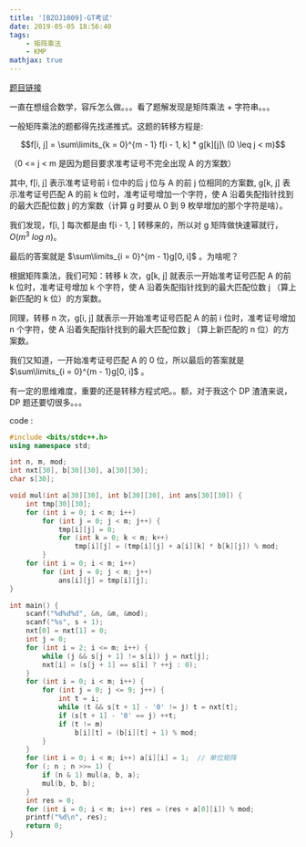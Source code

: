 ```yaml
---
title: '[BZOJ1009]-GT考试'
date: 2019-05-05 18:56:40
tags: 
    - 矩阵乘法
    - KMP
mathjax: true 
---
```


[题目链接](https://www.lydsy.com/JudgeOnline/problem.php?id=1009)

一直在想组合数学，容斥怎么做。。。看了题解发现是矩阵乘法 + 字符串。。。

一般矩阵乘法的题都得先找递推式。这题的转移方程是:

$$f[i, j] = \sum\limits_{k = 0}^{m - 1} f[i - 1, k] * g[k][j]\ (0 \leq j < m)$$

（0 <= j < m 是因为题目要求准考证号不完全出现 A 的方案数）

其中, f[i, j] 表示准考证号前 i 位中的后 j 位与 A 的前 j 位相同的方案数, g[k, j] 表示准考证号匹配 A 的前 k 位时，准考证号增加一个字符，使 A 沿着失配指针找到的最大匹配位数 j 的方案数（计算 g 时要从 0 到 9 枚举增加的那个字符是啥）。

我们发现，f[i, ] 每次都是由 f[i - 1, ] 转移来的，所以对 g 矩阵做快速幂就行，$O(m^3\ log\ n)$。

最后的答案就是 $\sum\limits_{i = 0}^{m - 1}g[0, i]$ 。为啥呢？

根据矩阵乘法，我们可知：转移 k 次，g[k, j] 就表示一开始准考证号匹配 A 的前 k 位时，准考证号增加 k 个字符，使 A 沿着失配指针找到的最大匹配位数 j （算上新匹配的 k 位）的方案数。

同理，转移 n 次，g[i, j] 就表示一开始准考证号匹配 A 的前 i 位时，准考证号增加 n 个字符，使 A 沿着失配指针找到的最大匹配位数 j （算上新匹配的 n 位）的方案数。

我们又知道，一开始准考证号匹配 A 的 0 位，所以最后的答案就是 $\sum\limits_{i = 0}^{m - 1}g[0, i]$ 。

有一定的思维难度，重要的还是转移方程式吧。。额，对于我这个 DP 渣渣来说，DP 题还要切很多。。。

code :
``` c++
#include <bits/stdc++.h>
using namespace std;

int n, m, mod;
int nxt[30], b[30][30], a[30][30];
char s[30];

void mul(int a[30][30], int b[30][30], int ans[30][30]) {
    int tmp[30][30];
    for (int i = 0; i < m; i++)
        for (int j = 0; j < m; j++) {
            tmp[i][j] = 0;
            for (int k = 0; k < m; k++)
                tmp[i][j] = (tmp[i][j] + a[i][k] * b[k][j]) % mod;
        }
    for (int i = 0; i < m; i++)
        for (int j = 0; j < m; j++)
            ans[i][j] = tmp[i][j];
}

int main() {
    scanf("%d%d%d", &n, &m, &mod);
    scanf("%s", s + 1);
    nxt[0] = nxt[1] = 0;
    int j = 0;
    for (int i = 2; i <= m; i++) {
        while (j && s[j + 1] != s[i]) j = nxt[j];
        nxt[i] = (s[j + 1] == s[i] ? ++j : 0);
    }
    for (int i = 0; i < m; i++) {
        for (int j = 0; j <= 9; j++) {
            int t = i;
            while (t && s[t + 1] - '0' != j) t = nxt[t];
            if (s[t + 1] - '0' == j) ++t;
            if (t != m)
                b[i][t] = (b[i][t] + 1) % mod;
        }
    }
    for (int i = 0; i < m; i++) a[i][i] = 1;  // 单位矩阵
    for (; n ; n >>= 1) {
        if (n & 1) mul(a, b, a);
        mul(b, b, b);
    }
    int res = 0;
    for (int i = 0; i < m; i++) res = (res + a[0][i]) % mod;
    printf("%d\n", res);
    return 0;
}
```